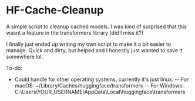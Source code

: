 # HF-Cache-Cleanup

A simple script to cleanup cached models. I was kind of surprised that this wasnt a feature in the transformers library (did I miss it?)

I finally just ended up writing my own script to make it a bit easier to manage. Quick and dirty, but helped and I honestly just wanted to save it somewhere lol. 

To-do:

- Could handle for other operating systems, currently it's just linux. 
-- For macOS: ~/Library/Caches/huggingface/transformers
-- For Windows: C:\Users\YOUR_USERNAME\AppData\Local\huggingface\transformers
